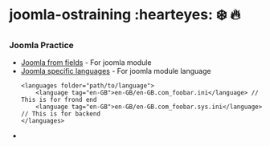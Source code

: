 # joomla-ostraining :hearteyes: :snowflake: :fire:
### Joomla Practice

- [Joomla from fields](https://docs.joomla.org/Form_field) - For joomla module
- [Joomla specific languages](https://docs.joomla.org/Specification_of_language_files) - For joomla module language
    ```
    <languages folder="path/to/language">
        <language tag="en-GB">en-GB/en-GB.com_foobar.ini</language> // This is for frond end
        <language tag="en-GB">en-GB/en-GB.com_foobar.sys.ini</language> // This is for backend
    </languages>
    ```
- 
